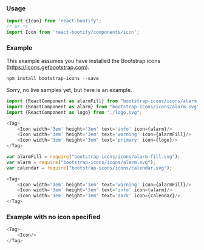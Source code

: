 
### Usage

```js static
import {Icon} from 'react-bootify';
/* or */
import Icon from 'react-bootify/components/icon';
```

### Example

This example assumes you have installed the Bootstrap icons (https://icons.getbootstrap.com).

```js static
npm install bootstrap-icons --save
```

Sorry, no live samples yet, but here is an example.

```js static
import {ReactComponent as alarmFill} from "bootstrap-icons/icons/alarm-fill.svg";
import {ReactComponent as alarm} from "bootstrap-icons/icons/alarm.svg";
import {ReactComponent as logo} from "./logo.svg";

<Tag>
    <Icon width='3em' height='3em' text='info' icon={alarm}/>
    <Icon width='3em' height='3em' text='warning' icon={alarmFill}/>
    <Icon width='3em' height='3em' text='primary' icon={logo}/>
</Tag>
 ```

```js 
var alarmFill = require("bootstrap-icons/icons/alarm-fill.svg");
var alarm = require("bootstrap-icons/icons/alarm.svg");
var calendar = require("bootstrap-icons/icons/calendar.svg");

<Tag>
    <Icon width='3em' height='3em' text='warning' icon={alarmFill}/>
    <Icon width='3em' height='3em' text='info' icon={alarm}/>
    <Icon width='3em' height='3em' text='dark' icon={calendar}/>
</Tag>
 ```

### Example with no icon specified

```js
<Tag>
    <Icon/>
</Tag>
 ```
